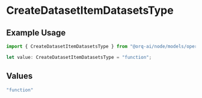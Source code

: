 # CreateDatasetItemDatasetsType

## Example Usage

```typescript
import { CreateDatasetItemDatasetsType } from "@orq-ai/node/models/operations";

let value: CreateDatasetItemDatasetsType = "function";
```

## Values

```typescript
"function"
```